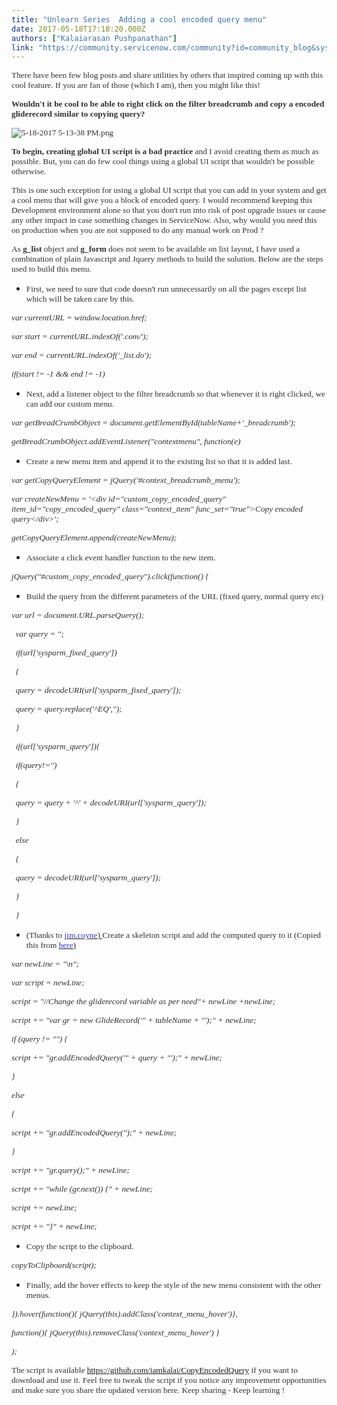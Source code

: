 ```yaml
---
title: "Unlearn Series  Adding a cool encoded query menu"
date: 2017-05-18T17:18:20.000Z
authors: ["Kalaiarasan Pushpanathan"]
link: "https://community.servicenow.com/community?id=community_blog&sys_id=160deaa5dbd0dbc01dcaf3231f961978"
---
```

<p><span style="font-family: verdana, geneva; font-size: 10pt; color: #303030;">There have been few blog posts and share utilities by others that inspired coming up with this cool feature. If you are fan of those (which I am), then you might like this!</span></p><p><span style="font-family: verdana, geneva; font-size: 10pt; color: #303030;"><strong>Wouldn't it be cool to be able to right click on the filter breadcrumb and copy a encoded gliderecord similar to copying query?</strong></span></p><p></p><p><span style="font-family: verdana, geneva; font-size: 10pt; color: #303030;"><img   alt="5-18-2017 5-13-38 PM.png" class="image-1 jive-image" src="6328518edb1c97049c9ffb651f961998.iix" style="height: auto;"/></span></p><p></p><p><span style="font-family: verdana, geneva; font-size: 10pt; color: #303030;"><strong>To begin, creating global UI script is a bad practice</strong> and I avoid creating them as much as possible. But, you can do few cool things using a global UI script that wouldn't be possible otherwise. </span></p><p></p><p><span style="font-family: verdana, geneva; font-size: 10pt; color: #303030;">This is one such exception for using a global UI script that you can add in your system and get a cool menu that will give you a block of encoded query. I would recommend keeping this Development environment alone so that you don't run into risk of post upgrade issues or cause any other impact in case something changes in ServiceNow. Also, why would you need this on production when you are not supposed to do any manual work on Prod ? <span __jive_emoticon_name="happy" __jive_macro_name="emoticon" class="jive_emote jive_macro" data-renderedposition="440.72442626953125_895.5965576171875_16_16" src="/8.0.4.21bdc7e/images/emoticons/happy.png"></span></span></p><p></p><p><span style="font-family: verdana, geneva; font-size: 10pt; color: #303030;">As <strong>g_list</strong> object and <strong>g_form</strong> does not seem to be available on list layout, I have used a combination of plain Javascript and Jquery methods to build the solution. Below are the steps used to build this menu.</span></p><p></p><ul><li><span style="font-family: verdana, geneva; font-size: 10pt; color: #303030;">First, we need to sure that code doesn't run unnecessarily on all the pages except list which will be taken care by this.</span></li></ul><p></p><p><span style="font-size: 10pt; font-family: georgia, palatino; color: #303030;"><em>var currentURL = window.location.href;</em></span></p><p><span style="font-size: 10pt; font-family: georgia, palatino; color: #303030;"><em>var start = currentURL.indexOf('.com/');</em></span></p><p><span style="font-size: 10pt; font-family: georgia, palatino; color: #303030;"><em>var end = currentURL.indexOf('_list.do');</em></span></p><p><span style="font-size: 10pt; font-family: georgia, palatino; color: #303030;"><em>if(start != -1 &amp;&amp; end != -1)</em></span></p><p></p><ul><li><span style="font-family: verdana, geneva; font-size: 10pt; color: #303030;">Next, add a listener object to the filter breadcrumb so that whenever it is right clicked, we can add our custom menu. </span></li></ul><p></p><p><span style="font-family: georgia, palatino; font-size: 10pt; color: #303030;"><em>var getBreadCrumbObject = document.getElementById(tableName+'_breadcrumb');</em></span></p><p><span style="font-family: georgia, palatino; font-size: 10pt; color: #303030;"><em>getBreadCrumbObject.addEventListener("contextmenu", function(e)</em></span></p><p></p><ul><li><span style="font-family: verdana, geneva; font-size: 10pt; color: #303030;">Create a new menu item and append it to the existing list so that it is added last.</span></li></ul><p></p><p><span style="font-family: georgia, palatino; font-size: 10pt; color: #303030;"><em>var getCopyQueryElement = jQuery('#context_breadcrumb_menu');</em></span></p><p><span style="font-family: georgia, palatino; font-size: 10pt; color: #303030;"><em>var createNewMenu = '&lt;div id="custom_copy_encoded_query" item_id="copy_encoded_query" class="context_item" func_set="true"&gt;Copy encoded query&lt;/div&gt;';</em></span></p><p><span style="font-family: georgia, palatino; font-size: 10pt; color: #303030;"><em>getCopyQueryElement.append(createNewMenu);</em></span></p><p></p><ul><li><span style="font-family: verdana, geneva; font-size: 10pt; color: #303030;">Associate a click event handler function to the new item.</span></li></ul><p></p><p><span style="font-family: georgia, palatino; font-size: 10pt; color: #303030;"><em>jQuery("#custom_copy_encoded_query").click(function() {</em></span></p><p></p><ul><li><span style="font-family: verdana, geneva; font-size: 10pt; color: #303030;">Build the query from the different parameters of the URL (fixed query, normal query etc)</span></li></ul><p></p><p><span style="font-family: verdana, geneva; font-size: 10pt; color: #303030;"><em> <span style="font-family: georgia, palatino;"> var url = document.URL.parseQuery();</span></em></span></p><p><span style="font-family: georgia, palatino; font-size: 10pt; color: #303030;"><em>   var query = '';</em></span></p><p><span style="font-family: georgia, palatino; font-size: 10pt; color: #303030;"><em>   if(url['sysparm_fixed_query'])</em></span></p><p><span style="font-family: georgia, palatino; font-size: 10pt; color: #303030;"><em>   {</em></span></p><p><span style="font-family: georgia, palatino; font-size: 10pt; color: #303030;"><em>   query = decodeURI(url['sysparm_fixed_query']);</em></span></p><p><span style="font-family: georgia, palatino; font-size: 10pt; color: #303030;"><em>   query = query.replace('^EQ','');</em></span></p><p><span style="font-family: georgia, palatino; font-size: 10pt; color: #303030;"><em>   }</em></span></p><p><span style="font-family: georgia, palatino; font-size: 10pt; color: #303030;"><em>   if(url['sysparm_query']){</em></span></p><p><span style="font-family: georgia, palatino; font-size: 10pt; color: #303030;"><em>   if(query!='')</em></span></p><p><span style="font-family: georgia, palatino; font-size: 10pt; color: #303030;"><em>   {</em></span></p><p><span style="font-family: georgia, palatino; font-size: 10pt; color: #303030;"><em>   query = query + '^' + decodeURI(url['sysparm_query']);</em></span></p><p><span style="font-family: georgia, palatino; font-size: 10pt; color: #303030;"><em>   }</em></span></p><p><span style="font-family: georgia, palatino; font-size: 10pt; color: #303030;"><em>   else</em></span></p><p><span style="font-family: georgia, palatino; font-size: 10pt; color: #303030;"><em>   {</em></span></p><p><span style="font-family: georgia, palatino; font-size: 10pt; color: #303030;"><em>   query = decodeURI(url['sysparm_query']);</em></span></p><p><span style="font-family: georgia, palatino; font-size: 10pt; color: #303030;"><em>   }</em></span></p><p><span style="font-family: georgia, palatino; font-size: 10pt; color: #303030;"><em>   }</em></span></p><p></p><ul><li><span style="font-family: verdana, geneva; font-size: 10pt; color: #303030;">(Thanks to <a __default_attr="2899" __jive_macro_name="user" _jive_internal="true" class="jive_macro jive_macro_user" data-orig-content="&lt;span style=&quot;color: #303030;&quot; data-mce-style=&quot;color: #303030;&quot;&gt;&lt;span style=&quot;color: #3334ca;&quot; data-mce-style=&quot;color: #3334ca;&quot;&gt;jim.coyne&lt;/span&gt;) &lt;/span&gt;" data-renderedposition="1403.3238525390625_114.67329406738281_95_16" href="/community?id=community_user_profile&user=8352da29dbd81fc09c9ffb651f9619c7" modifiedtitle="true" title="&lt;span style=&quot;color: #303030;&quot;&gt;&lt;span style=&quot;color: #3334ca;&quot;&gt;jim.coyne&lt;/span&gt;) &lt;/span&gt;"><span style="color: #303030;" data-mce-style="color: #303030;"><span style="color: #3334ca;" data-mce-style="color: #3334ca;">jim.coyne</span>) </span></a>Create a skeleton script and add the computed query to it (Copied this from <a _jive_internal="true" href="/community?id=community_blog&sys_id=936d2e29dbd0dbc01dcaf3231f9619fc"><span style="color: #303030;"><span style="color: #3334ca;">here</span>)</span></a><br/></span></li></ul><p></p><p><span style="font-family: georgia, palatino; font-size: 10pt; color: #303030;"><em>var newLine = "\n";</em></span></p><p><span style="font-family: georgia, palatino; font-size: 10pt; color: #303030;"><em>var script = newLine;</em></span></p><p><span style="font-family: georgia, palatino; font-size: 10pt; color: #303030;"><em>script = "//Change the gliderecord variable as per need"+ newLine +newLine;</em></span></p><p><span style="font-family: georgia, palatino; font-size: 10pt; color: #303030;"><em>script += "var gr = new GlideRecord('" + tableName + "');" + newLine;</em></span></p><p><span style="font-family: georgia, palatino; font-size: 10pt; color: #303030;"><em>if (query != "") {</em></span></p><p><span style="font-family: georgia, palatino; font-size: 10pt; color: #303030;"><em>script += "gr.addEncodedQuery('" + query + "');" + newLine;</em></span></p><p><span style="font-family: georgia, palatino; font-size: 10pt; color: #303030;"><em>}</em></span></p><p><span style="font-family: georgia, palatino; font-size: 10pt; color: #303030;"><em>else</em></span></p><p><span style="font-family: georgia, palatino; font-size: 10pt; color: #303030;"><em>{</em></span></p><p><span style="font-family: georgia, palatino; font-size: 10pt; color: #303030;"><em>script += "gr.addEncodedQuery('');" + newLine;</em></span></p><p><span style="font-family: georgia, palatino; font-size: 10pt; color: #303030;"><em>} </em></span></p><p><span style="font-family: georgia, palatino; font-size: 10pt; color: #303030;"><em>script += "gr.query();" + newLine;</em></span></p><p><span style="font-family: georgia, palatino; font-size: 10pt; color: #303030;"><em>script += "while (gr.next()) {" + newLine;</em></span></p><p><span style="font-family: georgia, palatino; font-size: 10pt; color: #303030;"><em>script += newLine;</em></span></p><p><span style="font-family: georgia, palatino; font-size: 10pt; color: #303030;"><em>script += "}" + newLine;</em></span></p><p></p><ul><li><span style="font-family: verdana, geneva; font-size: 10pt; color: #303030;">Copy the script to the clipboard. </span></li></ul><p><span style="font-family: georgia, palatino; font-size: 10pt; color: #303030;"><em>copyToClipboard(script);</em></span></p><p></p><ul><li><span style="font-family: verdana, geneva; font-size: 10pt; color: #303030;">Finally, add the hover effects to keep the style of the new menu consistent with the other menus.</span></li></ul><p><span style="font-family: georgia, palatino; font-size: 10pt; color: #303030;"><em> }).hover(function(){ jQuery(this).addClass('context_menu_hover')},</em></span></p><p><span style="font-family: georgia, palatino; font-size: 10pt; color: #303030;"><em>function(){ jQuery(this).removeClass('context_menu_hover') }</em></span></p><p><span style="font-family: georgia, palatino; font-size: 10pt; color: #303030;"><em>);</em></span></p><p></p><p><span style="font-family: verdana, geneva; font-size: 10pt; color: #303030;">The script is available <a title="ithub.com/iamkalai/CopyEncodedQuery" href="https://github.com/iamkalai/CopyEncodedQuery">https://github.com/iamkalai/CopyEncodedQuery</a> if you want to download and use it. Feel free to tweak the script if you notice any improvement opportunities and make sure you share the updated version here. Keep sharing - Keep learning !</span></p>